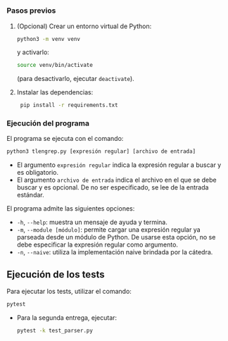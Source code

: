 # 
### Pasos previos

1. (Opcional) Crear un entorno virtual de Python:
   ```bash
   python3 -m venv venv
   ```
   y activarlo:
   ```bash
   source venv/bin/activate
   ```
   (para desactivarlo, ejecutar `deactivate`).

2. Instalar las dependencias:
   ```bash
    pip install -r requirements.txt
    ```

### Ejecución del programa
El programa se ejecuta con el comando:
```bash
python3 tlengrep.py [expresión regular] [archivo de entrada]
```

- El argumento `expresión regular` indica la expresión regular a buscar y es
  obligatorio.
- El argumento `archivo de entrada` indica el archivo en el que se debe buscar
  y es opcional. De no ser especificado, se lee de la entrada estándar.

El programa admite las siguientes opciones:
- `-h`, `--help`: muestra un mensaje de ayuda y termina.
- `-m`, `--module [módulo]`: permite cargar una expresión regular ya parseada
  desde un módulo de Python. De usarse esta opción, no se debe especificar
  la expresión regular como argumento.
- `-n`, `--naive`: utiliza la implementación naive brindada por la cátedra.

## Ejecución de los tests
Para ejecutar los tests, utilizar el comando:
```bash
pytest
```

- Para la segunda entrega, ejecutar:
  ```bash
  pytest -k test_parser.py
  ```

